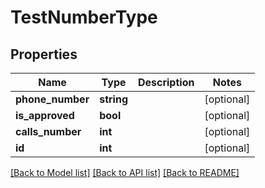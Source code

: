# TestNumberType

## Properties
Name | Type | Description | Notes
------------ | ------------- | ------------- | -------------
**phone_number** | **string** |  | [optional] 
**is_approved** | **bool** |  | [optional] 
**calls_number** | **int** |  | [optional] 
**id** | **int** |  | [optional] 

[[Back to Model list]](../README.md#documentation-for-models) [[Back to API list]](../README.md#documentation-for-api-endpoints) [[Back to README]](../README.md)

